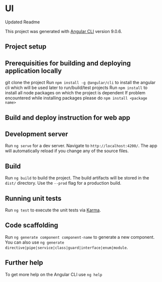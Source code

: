 # UI
Updated Readme

This project was generated with [Angular CLI](https://github.com/angular/angular-cli) version 9.0.6.

## Project setup 

## Prerequisities for building and deploying application locally 
git clone the project 
Run `npm install -g @angular/cli` to install the angular cli which will be used later to run/build/test projects
Run `npm install` to install all node packages on which the project is dependent
If problem encountered while installing packages please do `npm install <package name>`


## Build and deploy instruction for web app

## Development server

Run `ng serve` for a dev server. Navigate to `http://localhost:4200/`. The app will automatically reload if you change any of the source files.

## Build

Run `ng build` to build the project. The build artifacts will be stored in the `dist/` directory. Use the `--prod` flag for a production build.

## Running unit tests

Run `ng test` to execute the unit tests via [Karma](https://karma-runner.github.io).


## Code scaffolding

Run `ng generate component component-name` to generate a new component. You can also use `ng generate directive|pipe|service|class|guard|interface|enum|module`.


## Further help

To get more help on the Angular CLI use `ng help` 
